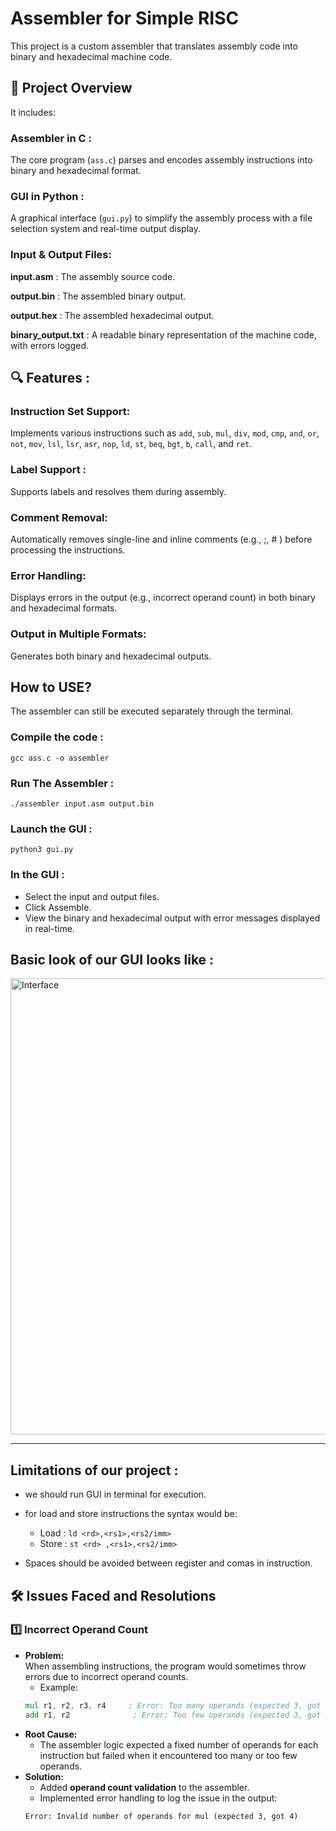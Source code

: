 # Assembler for Simple RISC
This project is a custom assembler that translates assembly code into binary and hexadecimal machine code.
## 🚀 Project Overview
It includes:
### Assembler in C :
The core program (`ass.c`) parses and encodes assembly instructions into binary and hexadecimal format.
### GUI in Python  :
A graphical interface (`gui.py`) to simplify the assembly process with a file selection system and real-time output display.
### Input & Output Files:
**input.asm** : The assembly source code.

**output.bin** : The assembled binary output.

**output.hex** : The assembled hexadecimal output.

**binary_output.txt** : A readable binary representation of the machine code, with errors logged.

## 🔍 Features :
### Instruction Set Support: 
Implements various instructions such as `add`, `sub`, `mul`, `div`, `mod`, `cmp`, `and`, `or`, `not`, `mov`, `lsl`, `lsr`, `asr`, `nop`, `ld`, `st`, `beq`, `bgt`, `b`, `call`, and `ret`.
### Label Support : 
Supports labels and resolves them during assembly.
### Comment Removal: 
Automatically removes single-line and inline comments (e.g., ;, # ) before processing the instructions.
### Error Handling: 
Displays errors in the output (e.g., incorrect operand count) in both binary and hexadecimal formats.
### Output in Multiple Formats: 
Generates both binary and hexadecimal outputs.

## How to USE? 
The assembler can still be executed separately through the terminal.

### Compile the code :
```
gcc ass.c -o assembler
```
### Run The Assembler :
```
./assembler input.asm output.bin
```
### Launch the GUI :
```
python3 gui.py
```
### In the GUI :
* Select the input and output files.
* Click Assemble.
* View the binary and hexadecimal output with error messages displayed in real-time.
  
## Basic look of our GUI looks like :
<img width="730" alt="Interface" src="https://github.com/user-attachments/assets/12855ff2-b5dc-42cb-b887-5c48dfd69585" />

---
## Limitations of our project :
* we should run GUI in terminal for execution.
* for load and store instructions the syntax would be:
     * Load :
       `ld <rd>,<rs1>,<rs2/imm>`
    * Store :
        `st <rd> ,<rs1>,<rs2/imm>` 
  
* Spaces should be avoided between register and comas in instruction.

## 🛠️ Issues Faced and Resolutions

### 1️⃣ **Incorrect Operand Count**
- **Problem:**  
    When assembling instructions, the program would sometimes throw errors due to incorrect operand counts.  
    - Example:  
    ```asm
    mul r1, r2, r3, r4     ; Error: Too many operands (expected 3, got 4)
    add r1, r2              ; Error: Too few operands (expected 3, got 2)
    ```
- **Root Cause:**  
    - The assembler logic expected a fixed number of operands for each instruction but failed when it encountered too many or too few operands.
- **Solution:**  
    - Added **operand count validation** to the assembler.  
    - Implemented error handling to log the issue in the output:
    ```
    Error: Invalid number of operands for mul (expected 3, got 4)
    ```
